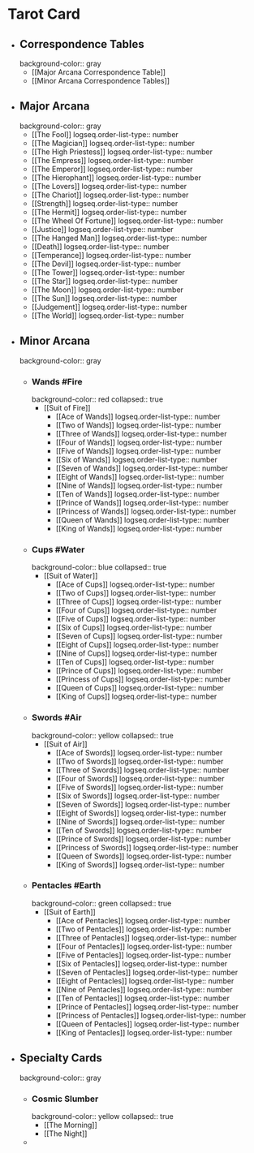 # Tarot Card
- ## Correspondence Tables
  background-color:: gray
	- [[Major Arcana Correspondence Table]]
	- [[Minor Arcana Correspondence Tables]]
- ## Major Arcana
  background-color:: gray
	- [[The Fool]]
	  logseq.order-list-type:: number
	- [[The Magician]]
	  logseq.order-list-type:: number
	- [[The High Priestess]]
	  logseq.order-list-type:: number
	- [[The Empress]]
	  logseq.order-list-type:: number
	- [[The Emperor]]
	  logseq.order-list-type:: number
	- [[The Hierophant]]
	  logseq.order-list-type:: number
	- [[The Lovers]]
	  logseq.order-list-type:: number
	- [[The Chariot]]
	  logseq.order-list-type:: number
	- [[Strength]]
	  logseq.order-list-type:: number
	- [[The Hermit]]
	  logseq.order-list-type:: number
	- [[The Wheel Of Fortune]]
	  logseq.order-list-type:: number
	- [[Justice]]
	  logseq.order-list-type:: number
	- [[The Hanged Man]]
	  logseq.order-list-type:: number
	- [[Death]]
	  logseq.order-list-type:: number
	- [[Temperance]]
	  logseq.order-list-type:: number
	- [[The Devil]]
	  logseq.order-list-type:: number
	- [[The Tower]]
	  logseq.order-list-type:: number
	- [[The Star]]
	  logseq.order-list-type:: number
	- [[The Moon]]
	  logseq.order-list-type:: number
	- [[The Sun]]
	  logseq.order-list-type:: number
	- [[Judgement]]
	  logseq.order-list-type:: number
	- [[The World]]
	  logseq.order-list-type:: number
- ## Minor Arcana
  background-color:: gray
	- ### Wands #Fire
	  background-color:: red
	  collapsed:: true
		- [[Suit of Fire]]
			- [[Ace of Wands]]
			  logseq.order-list-type:: number
			- [[Two of Wands]]
			  logseq.order-list-type:: number
			- [[Three of Wands]]
			  logseq.order-list-type:: number
			- [[Four of Wands]]
			  logseq.order-list-type:: number
			- [[Five of Wands]]
			  logseq.order-list-type:: number
			- [[Six of Wands]]
			  logseq.order-list-type:: number
			- [[Seven of Wands]]
			  logseq.order-list-type:: number
			- [[Eight of Wands]]
			  logseq.order-list-type:: number
			- [[Nine of Wands]]
			  logseq.order-list-type:: number
			- [[Ten of Wands]]
			  logseq.order-list-type:: number
			- [[Prince of Wands]]
			  logseq.order-list-type:: number
			- [[Princess of Wands]]
			  logseq.order-list-type:: number
			- [[Queen of Wands]]
			  logseq.order-list-type:: number
			- [[King of Wands]]
			  logseq.order-list-type:: number
	- ### Cups #Water
	  background-color:: blue
	  collapsed:: true
		- [[Suit of Water]]
			- [[Ace of Cups]]
			  logseq.order-list-type:: number
			- [[Two of Cups]]
			  logseq.order-list-type:: number
			- [[Three of Cups]]
			  logseq.order-list-type:: number
			- [[Four of Cups]]
			  logseq.order-list-type:: number
			- [[Five of Cups]]
			  logseq.order-list-type:: number
			- [[Six of Cups]]
			  logseq.order-list-type:: number
			- [[Seven of Cups]]
			  logseq.order-list-type:: number
			- [[Eight of Cups]]
			  logseq.order-list-type:: number
			- [[Nine of Cups]]
			  logseq.order-list-type:: number
			- [[Ten of Cups]]
			  logseq.order-list-type:: number
			- [[Prince of Cups]]
			  logseq.order-list-type:: number
			- [[Princess of Cups]]
			  logseq.order-list-type:: number
			- [[Queen of Cups]]
			  logseq.order-list-type:: number
			- [[King of Cups]]
			  logseq.order-list-type:: number
	- ### Swords #Air
	  background-color:: yellow
	  collapsed:: true
		- [[Suit of Air]]
			- [[Ace of Swords]]
			  logseq.order-list-type:: number
			- [[Two of Swords]]
			  logseq.order-list-type:: number
			- [[Three of Swords]]
			  logseq.order-list-type:: number
			- [[Four of Swords]]
			  logseq.order-list-type:: number
			- [[Five of Swords]]
			  logseq.order-list-type:: number
			- [[Six of Swords]]
			  logseq.order-list-type:: number
			- [[Seven of Swords]]
			  logseq.order-list-type:: number
			- [[Eight of Swords]]
			  logseq.order-list-type:: number
			- [[Nine of Swords]]
			  logseq.order-list-type:: number
			- [[Ten of Swords]]
			  logseq.order-list-type:: number
			- [[Prince of Swords]]
			  logseq.order-list-type:: number
			- [[Princess of Swords]]
			  logseq.order-list-type:: number
			- [[Queen of Swords]]
			  logseq.order-list-type:: number
			- [[King of Swords]]
			  logseq.order-list-type:: number
	- ### Pentacles #Earth
	  background-color:: green
	  collapsed:: true
		- [[Suit of Earth]]
			- [[Ace of Pentacles]]
			  logseq.order-list-type:: number
			- [[Two of Pentacles]]
			  logseq.order-list-type:: number
			- [[Three of Pentacles]]
			  logseq.order-list-type:: number
			- [[Four of Pentacles]]
			  logseq.order-list-type:: number
			- [[Five of Pentacles]]
			  logseq.order-list-type:: number
			- [[Six of Pentacles]]
			  logseq.order-list-type:: number
			- [[Seven of Pentacles]]
			  logseq.order-list-type:: number
			- [[Eight of Pentacles]]
			  logseq.order-list-type:: number
			- [[Nine of Pentacles]]
			  logseq.order-list-type:: number
			- [[Ten of Pentacles]]
			  logseq.order-list-type:: number
			- [[Prince of Pentacles]]
			  logseq.order-list-type:: number
			- [[Princess of Pentacles]]
			  logseq.order-list-type:: number
			- [[Queen of Pentacles]]
			  logseq.order-list-type:: number
			- [[King of Pentacles]]
			  logseq.order-list-type:: number
- ## Specialty Cards
  background-color:: gray
	- ### Cosmic Slumber
	  background-color:: yellow
	  collapsed:: true
		- [[The Morning]]
		- [[The Night]]
	-